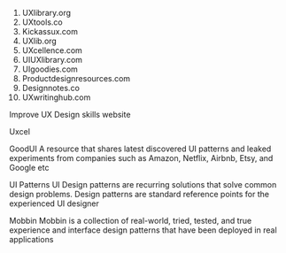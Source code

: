 
1. UXlibrary.org
2. UXtools.co
3. Kickassux.com
4. UXlib.org
5. UXcellence.com
6. UIUXlibrary.com
7. UIgoodies.com
8. Productdesignresources.com
9. Designnotes.co
10. UXwritinghub.com


Improve UX Design skills website

Uxcel


GoodUI
A resource that shares latest discovered UI patterns and 
leaked experiments from companies such as Amazon, 
Netflix, Airbnb, Etsy, and Google etc


UI Patterns
UI Design patterns are recurring solutions that solve 
common design problems. Design patterns are standard 
reference points for the experienced UI designer


Mobbin
Mobbin is a collection of real-world, tried, tested, and 
true experience and interface design patterns that have 
been deployed in real applications


